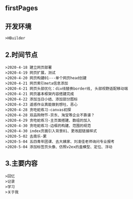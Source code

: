 ## firstPages
## 开发环境
	>HBuilder
## 2.时间节点
	>2020-4-18 建立网页部署
	>2020-4-19 网页扩展，测试
	>2020-4-20 网页构建01---单个网页head创建
	>2020-4-21 网页索引meta信息添加
	>2020-4-21 网页头部优化：div线替换border线, 头部视野适配移动端
	>2020-4-21 网页基本框架内容搭建完成
	>2020-4-22 添加当日小结、添加部分图标
	>2020-4-23 遥感作业真能做到想吐、恶心
	>2020-4-28 贪吃蛇练习-canvas初探
	>2020-4-28 双品购物节-京东、淘宝等企业不靠谱？
	>2020-4-29 贪吃蛇练习-主页面搭建、数组的加入
	>2020-4-30 贪吃蛇练习-边框的构建、范围的规范
	>2020-4-30 index页面引入背景01、更改超链接样式
	>2020-5-02 去南乐-累
	>2020-5-04 五四青年团课、去大姨家、刘凌佳老师询问专业报考
	>2020-5-04 添加标签页头像、仿照v2ex的盒模型、定位、浮动
## 3.主要内容
	>回忆
	>记录
	>学习
	>关于我
